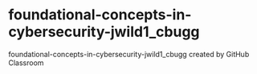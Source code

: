 # foundational-concepts-in-cybersecurity-jwild1_cbugg
foundational-concepts-in-cybersecurity-jwild1_cbugg created by GitHub Classroom

